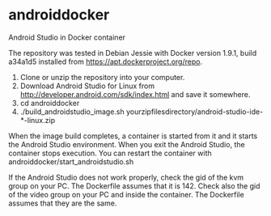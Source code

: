 # androiddocker
Android Studio in Docker container

The repository was tested in Debian Jessie with Docker version 1.9.1, build a34a1d5 installed from https://apt.dockerproject.org/repo.

1. Clone or unzip the repository into your computer.
2. Download Android Studio for Linux from http://developer.android.com/sdk/index.html and save it somewhere.
3. cd androiddocker
4. ./build_androidstudio_image.sh yourzipfilesdirectory/android-studio-ide-*-linux.zip

When the image build completes, a container is started from it and it starts the Android Studio environment.
When you exit the Android Studio, the container stops execution.
You can restart the container with androiddocker/start_androidstudio.sh

If the Android Studio does not work properly, check the gid of the kvm group on your PC. The Dockerfile assumes that it is 142.
Check also the gid of the video group on your PC and inside the container. The Dockerfile assumes that they are the same.
